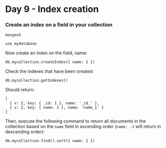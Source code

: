 <h1>Day 9 - Index creation</h1>
<h3>Create an index on a field in your collection</h3>

```console
mongosh
```
```console
use mydatabase
```
Now create an index on the field, name:
```console
db.mycollection.createIndex({ name: 1 })
```
Check the indexes that have been created:
```console
db.mycollection.getIndexes()
```
Should return:
```console
[
  { v: 2, key: { _id: 1 }, name: '_id_' },
  { v: 2, key: { name: 1 }, name: 'name_1' }
]
```
Then, execute the following command to return all documents in the collection based on the `name` field in ascending order (`name: -1` will return in descending order):
```console
db.mycollection.find().sort({ name: 1 })
```